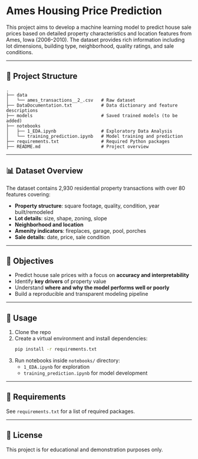 # Ames Housing Price Prediction

This project aims to develop a machine learning model to predict house sale prices based on detailed property characteristics and location features from Ames, Iowa (2006–2010). The dataset provides rich information including lot dimensions, building type, neighborhood, quality ratings, and sale conditions.

---

## 📂 Project Structure

```
.
├── data
│   └── ames_transactions__2_.csv   # Raw dataset
├── DataDocumentation.txt           # Data dictionary and feature descriptions
├── models                          # Saved trained models (to be added)
├── notebooks
│   ├── 1_EDA.ipynb                 # Exploratory Data Analysis
│   └── training_prediction.ipynb   # Model training and prediction
├── requirements.txt                # Required Python packages
├── README.md                       # Project overview
```

---

## 📊 Dataset Overview

The dataset contains 2,930 residential property transactions with over 80 features covering:

- **Property structure**: square footage, quality, condition, year built/remodeled  
- **Lot details**: size, shape, zoning, slope  
- **Neighborhood and location**  
- **Amenity indicators**: fireplaces, garage, pool, porches  
- **Sale details**: date, price, sale condition  

---

## 🧠 Objectives

- Predict house sale prices with a focus on **accuracy and interpretability**  
- Identify **key drivers** of property value  
- Understand **where and why the model performs well or poorly**  
- Build a reproducible and transparent modeling pipeline  

---

## 🚀 Usage

1. Clone the repo
2. Create a virtual environment and install dependencies:
   ```bash
   pip install -r requirements.txt
   ```
3. Run notebooks inside `notebooks/` directory:
   - `1_EDA.ipynb` for exploration
   - `training_prediction.ipynb` for model development

---

## 🔧 Requirements

See `requirements.txt` for a list of required packages.

---

## 📄 License

This project is for educational and demonstration purposes only.
